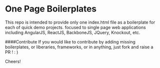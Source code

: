 # One Page Boilerplates
This repo is intended to provide only one index.html file as a boilerplate for each of quick demo projects. focused to single page web applications including AngularJS, ReactJS, BackboneJS, JQuery, Knockout, etc.

####Contribute
If you would like to contribute by adding missing boilerplates, or liberaries, frameworks, or in anything, just fork and raise a PR ! : )

Cheers!
